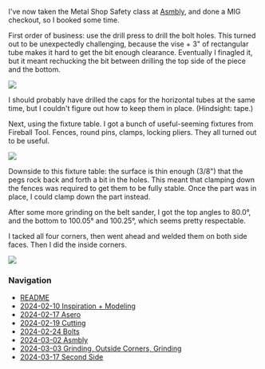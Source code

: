 I've now taken the Metal Shop Safety class at [Asmbly](https://asmbly.org), and done a MIG checkout, so I booked some time.

First order of business: use the drill press to drill the bolt holes. This turned out to be unexpectedly challenging, because the vise + 3" of rectangular tube makes it hard to get the bit enough clearance. Eventually I finagled it, but it meant rechucking the bit between drilling the top side of the piece and the bottom.

![](https://live.staticflickr.com/65535/53567519232_2afa5b6b86_4k.jpg)

I should probably have drilled the caps for the horizontal tubes at the same time, but I couldn't figure out how to keep them in place. (Hindsight: tape.)

Next, using the fixture table. I got a bunch of useful-seeming fixtures from Fireball Tool. Fences, round pins, clamps, locking pliers. They all turned out to be useful.

![](https://live.staticflickr.com/65535/53568810255_cfa93a931c_4k.jpg)

Downside to this fixture table: the surface is thin enough (3/8") that the pegs rock back and forth a bit in the holes. This meant that clamping down the fences was required to get them to be fully stable. Once the part was in place, I could clamp down the part instead.

After some more grinding on the belt sander, I got the top angles to 80.0°, and the bottom to 100.05° and 100.25°, which seems pretty respectable.

I tacked all four corners, then went ahead and welded them on both side faces. Then I did the inside corners.

![](https://live.staticflickr.com/65535/53567519657_9c86eb5c28_4k.jpg)

### Navigation
* [README](README.md)
* [2024-02-10 Inspiration + Modeling](2024-02-10%20Inspiration%20+%20Modeling.md)
* [2024-02-17 Asero](2024-02-17%20Asero.md)
* [2024-02-19 Cutting](2024-02-19%20Cutting.md)
* [2024-02-24 Bolts](2024-02-24%20Bolts.md)
* [2024-03-02 Asmbly](2024-03-02%20Asmbly.md)
* [2024-03-03 Grinding, Outside Corners, Grinding](2024-03-03%20Grinding,%20Outside%20Corners,%20Grinding.md)
* [2024-03-17 Second Side](2024-03-17%20Second%20Side.md)

